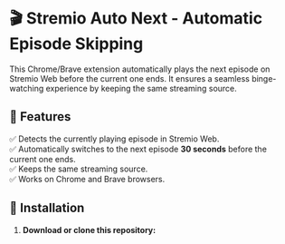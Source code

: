 # 🎬 Stremio Auto Next - Automatic Episode Skipping

This Chrome/Brave extension automatically plays the next episode on Stremio Web before the current one ends. It ensures a seamless binge-watching experience by keeping the same streaming source.

## 🚀 Features
✅ Detects the currently playing episode in Stremio Web.  
✅ Automatically switches to the next episode **30 seconds** before the current one ends.  
✅ Keeps the same streaming source.  
✅ Works on Chrome and Brave browsers.  

## 📌 Installation
1. **Download or clone this repository:**  
